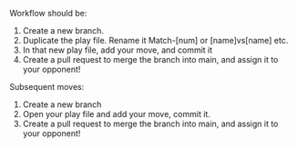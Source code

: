 Workflow should be:

1. Create a new branch.
2. Duplicate the play file. Rename it Match-[num] or [name]vs[name] etc.
3. In that new play file, add your move, and commit it
4. Create a pull request to merge the branch into main, and assign it to your opponent!

Subsequent moves:
1. Create a new branch
2. Open your play file and add your move, commit it.
3. Create a pull request to merge the branch into main, and assign it to your opponent!
